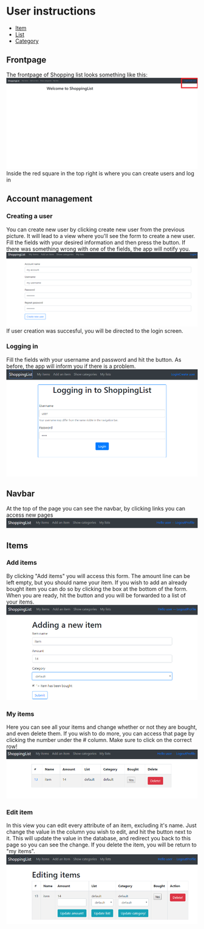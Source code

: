 # User instructions
 <!-- TOC depthFrom:2 depthTo:6 withLinks:1 updateOnSave:1 orderedList:0 -->
 - [Item](#item)
 - [List](#list)
 - [Category](#category)
 <!-- /TOC -->
## Frontpage
The frontpage of Shopping list looks something like this:
![frontpage](https://github.com/lossitomatossi/ShoppingList/blob/master/documentation/Pictures/index.PNG)
Inside the red square in the top right is where you can create users and log in
## Account management
### Creating a user
You can create new user by clicking create new user from the previous picture. It will lead to a view where you'll see the form to create a new user. Fill the fields with your desired information and then press the button. If there was something wrong with one of the fields, the app will notify you.
![Createuser](https://github.com/lossitomatossi/ShoppingList/blob/master/documentation/Pictures/create%20user.PNG)
If user creation was succesful, you will be directed to the login screen.
### Logging in
Fill the fields with your username and password and hit the button. As before, the app will inform you if there is a problem.
![Login](https://github.com/lossitomatossi/ShoppingList/blob/master/documentation/Pictures/login.PNG)
## Navbar
At the top of the page you can see the navbar, by clicking links you can access new pages
![navbar](https://github.com/lossitomatossi/ShoppingList/blob/master/documentation/Pictures/user_navbar.PNG)
## Items
### Add items
By clicking "Add items" you will access this form. The amount line can be left empty, but you should name your item. If you wish to add an already bought item you can do so by clicking the box at the bottom of the form. When you are ready, hit the button and you will be forwarded to a list of your items.
![add items](https://github.com/lossitomatossi/ShoppingList/blob/master/documentation/Pictures/adding%20item.PNG)
### My items
Here you can see all your items and change whether or not they are bought, and even delete them. If you wish to do more, you can access that page by clicking the number under the # column. Make sure to click on the correct row!
![my items](https://github.com/lossitomatossi/ShoppingList/blob/master/documentation/Pictures/my%20items.PNG)
### Edit item
In this view you can edit every attribute of an item, excluding it's name. Just change the value in the column you wish to edit, and hit the button next to it. This will update the value in the database, and redirect you back to this page so you can see the change. If you delete the item, you will be return to "my items".
![edit item](https://github.com/lossitomatossi/ShoppingList/blob/master/documentation/Pictures/edit%20item.PNG)
